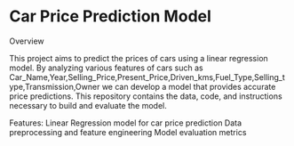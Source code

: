 # Car Price Prediction Model

Overview

This project aims to predict the prices of cars using a linear regression model. By analyzing various features of cars such as Car_Name,Year,Selling_Price,Present_Price,Driven_kms,Fuel_Type,Selling_type,Transmission,Owner we can develop a model that provides accurate price predictions. This repository contains the data, code, and instructions necessary to build and evaluate the model.

Features:
Linear Regression model for car price prediction
Data preprocessing and feature engineering
Model evaluation metrics

